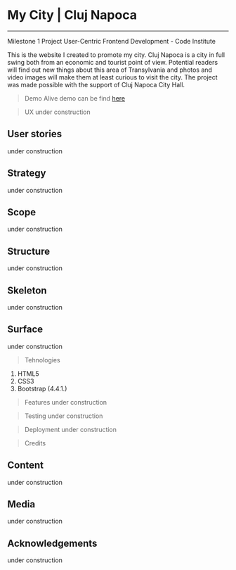 # My City | Cluj Napoca
-----------------------------------------------------------
Milestone 1 Project User-Centric Frontend Development - Code Institute

This is the website I created to promote my city. Cluj Napoca is a city in full swing both from an economic and tourist point of view. Potential readers will find out new things about this area of Transylvania and photos and video images will make them at least curious to visit the city. The project was made possible with the support of Cluj Napoca City Hall.

> Demo
Alive demo can be find [here](https://iulianpro.github.io/my-city/index.html)

> UX
under construction

## User stories
under construction

## Strategy
under construction

## Scope
under construction

## Structure
under construction

## Skeleton
under construction

## Surface
under construction

> Tehnologies
1. HTML5
2. CSS3
3. Bootstrap (4.4.1.)

> Features
under construction

> Testing
under construction

> Deployment
under construction

> Credits

## Content
under construction

## Media
under construction

## Acknowledgements
under construction